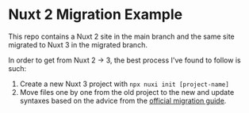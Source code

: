 # Nuxt 2 Migration Example

This repo contains a Nuxt 2 site in the main branch and the same site migrated to Nuxt 3 in the migrated branch.

In order to get from Nuxt 2 -> 3, the best process I've found to follow is such:

1. Create a new Nuxt 3 project with `npx nuxi init [project-name]`
2. Move files one by one from the old project to the new and update syntaxes based on the advice from the [official migration guide](https://nuxt.com/docs/migration/overview).
